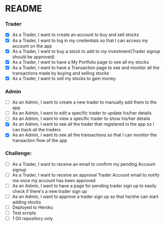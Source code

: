 <!-- @format -->
# README

### Trader

- [x] As a Trader, I want to create an account to buy and sell stocks
- [x] As a Trader, I want to log in my credentials so that I can access my account on the app
- [x] As a Trader, I want to buy a stock to add to my investment(Trader signup should be approved)
- [x] As a Trader, I want to have a My Portfolio page to see all my stocks
- [x] As a Trader, I want to have a Transaction page to see and monitor all the transactions made by buying and selling stocks
- [x] As a Trader, I want to sell my stocks to gain money.

### Admin

- [ ] As an Admin, I want to create a new trader to manually add them to the app
- [ ] As an Admin, I want to edit a specific trader to update his/her details
- [ ] As an Admin, I want to view a specific trader to show his/her details
- [x] As an Admin, I want to see all the trader that registered in the app so I can track all the traders
- [x] As an Admin, I want to see all the transactions so that I can monitor the transaction flow of the app

### Challenge:

- [ ] As a Trader, I want to receive an email to confirm my pending Account signup
- [ ] As a Trader, I want to receive an approval Trader Account email to notify me once my account has been approved
- [ ] As an Admin, I want to have a page for pending trader sign up to easily check if there's a new trader sign up
- [ ] As an Admin, I want to approve a trader sign up so that he/she can start adding stocks
- [ ] Deployed to Heroku
- [ ] Test scripts
- [ ] 1 Git repository only
